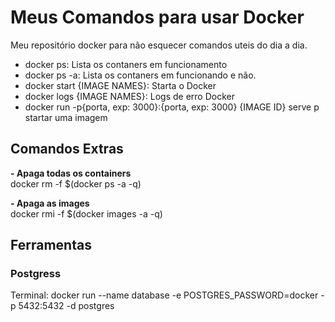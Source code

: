 <h1>Meus Comandos para usar Docker</h1>
<p>Meu repositório docker para não esquecer comandos uteis do dia a dia.</p>

<ul>
  <li>docker ps: Lista os contaners em funcionamento</li>
  <li>docker ps -a: Lista os contaners em funcionando e não.</li>
  <li>docker start {IMAGE NAMES}: Starta o Docker</li>
  <li>docker logs {IMAGE NAMES}: Logs de erro Docker</li>
  <li>docker run -p{porta, exp: 3000}:{porta, exp: 3000} {IMAGE ID} serve p startar uma imagem</li>
</ul>

<h2>Comandos Extras</h2>
 <p>
 <strong>- Apaga todas os containers</strong> <br>
 docker rm -f $(docker ps -a -q)
</p>
   
<p>
 <strong>- Apaga as images</strong> <br>
 docker rmi -f $(docker images -a -q)
</p>
  
<h2>Ferramentas</h2>
 
<h3>Postgress</h3>
Terminal: docker run --name database -e POSTGRES_PASSWORD=docker -p 5432:5432 -d postgres
